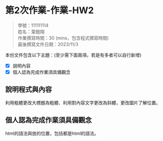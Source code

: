 # 第2次作業-作業-HW2
>
>學號：111111114
><br />
>姓名：葉鎧翔
><br />
>作業撰寫時間：30 (mins，包含程式撰寫時間)
><br />
>最後撰寫文件日期：2023/11/3
>

本份文件包含以下主題：(至少需下面兩項，若是有多者可以自行新增)
- [x] 說明內容
- [x] 個人認為完成作業須具備觀念

## 說明程式與內容
利用<!--<b>-->粗體更改大標題為粗體、利用<!--<i>-->對內容文字更改為斜體，更改圖片了解位置。


## 個人認為完成作業須具備觀念

html的語法與放的位置，包括<!--<b><i>-->都是html的語法。
